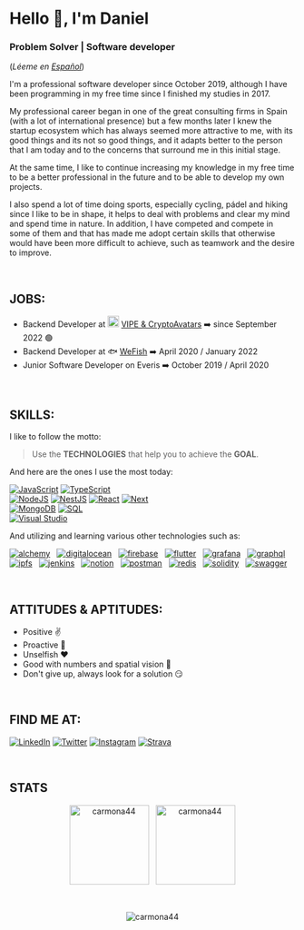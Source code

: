 # Hello 👋, I'm Daniel

### Problem Solver | Software developer

(_Léeme en [Español](https://github.com/carmona44/carmona44/blob/main/LEEME.md)_)

I'm a professional software developer since October 2019, although I have been programming in my free time since I finished my studies in 2017.

My professional career began in one of the great consulting firms in Spain (with a lot of international presence) but a few months later I knew the startup ecosystem which has always seemed more attractive to me, with its good things and its not so good things, and it adapts better to the person that I am today and to the concerns that surround me in this initial stage.

At the same time, I like to continue increasing my knowledge in my free time to be a better professional in the future and to be able to develop my own projects.

I also spend a lot of time doing sports, especially cycling, pádel and hiking since I like to be in shape, it helps to deal with problems and clear my mind and spend time in nature. In addition, I have competed and compete in some of them and that has made me adopt certain skills that otherwise would have been more difficult to achieve, such as teamwork and the desire to improve.

</br>

## JOBS:

- Backend Developer at <img src="https://vipe.io/favicon.ico" alt="VIPE" width="20"/> [VIPE & CryptoAvatars](https://vipe.io/) ➡️ since September 2022 🟢
- Backend Developer at 🐟 [WeFish](https://play.google.com/store/apps/details?id=com.inup.wefish&hl=es&gl=US) ➡️ April 2020 / January 2022
- Junior Software Developer on Everis ➡️ October 2019 / April 2020

</br>

## SKILLS:

I like to follow the motto:

> Use the **TECHNOLOGIES** that help you to achieve the **GOAL**.

And here are the ones I use the most today:

[![JavaScript](https://img.shields.io/badge/JavaScript-F7DF1E?style=for-the-badge&logo=javascript&logoColor=white&labelColor=101010)]()
[![TypeScript](https://img.shields.io/badge/TypeScript-0B1DFF?style=for-the-badge&logo=typescript&logoColor=white&labelColor=101010)]()
</br>
[![NodeJS](https://img.shields.io/badge/Node.JS-339933?style=for-the-badge&logo=node.js&logoColor=white&labelColor=101010)]()
[![NestJS](https://img.shields.io/badge/NestJS-FC0000?style=for-the-badge&logo=nestjs&logoColor=white&labelColor=101010)]()
[![React](https://img.shields.io/badge/React-61dafb?style=for-the-badge&logo=react&logoColor=white&labelColor=101010)]()
[![Next](https://img.shields.io/badge/Next-000000?style=for-the-badge&logo=nextdotjs&logoColor=white&labelColor=101010)]()
</br>
[![MongoDB](https://img.shields.io/badge/MongoDB-47A248?style=for-the-badge&logo=mongodb&logoColor=white&labelColor=101010)]()
[![SQL](https://img.shields.io/badge/SQL-4479A1?style=for-the-badge&logo=postgresql&logoColor=white&labelColor=101010)]()
</br>
[![Visual Studio](https://img.shields.io/badge/VisualStudioCode-0066B8?style=for-the-badge&logo=visual-studio-code&logoColor=white&labelColor=101010)]()
</br>

And utilizing and learning various other technologies such as:

[![alchemy](https://github.com/carmona44/carmona44/assets/19225785/5f167476-38fe-4336-9cce-2345360d4726)](https://www.alchemy.com/)
&nbsp;
[![digitalocean](https://github.com/carmona44/carmona44/assets/19225785/69b46ad1-e3f3-4a60-ac74-5c0983e875ff)](https://www.digitalocean.com/)
&nbsp;
[![firebase](https://github.com/carmona44/carmona44/assets/19225785/ee065d0d-8a5b-4197-8185-80b431177e47)](https://firebase.google.com/)
&nbsp;
[![flutter](https://github.com/carmona44/carmona44/assets/19225785/69bdddd8-932a-4cb0-b659-95fb50cc5899)](https://flutter.dev/)
&nbsp;
[![grafana](https://github.com/carmona44/carmona44/assets/19225785/ef44e8fe-f7dd-44ab-abef-1f39f0ecb55a)](https://grafana.com/)
&nbsp;
[![graphql](https://github.com/carmona44/carmona44/assets/19225785/574b3840-6b9b-4693-a9b3-3746916cb9a6)](https://graphql.org/)
&nbsp;
[![ipfs](https://github.com/carmona44/carmona44/assets/19225785/178d17f7-60ff-40a4-b4fc-7b6caa6ad9de)](https://ipfs.tech/)
&nbsp;
[![jenkins](https://github.com/carmona44/carmona44/assets/19225785/60ec49e0-59c3-4eef-9f82-fe861e9c7d11)](https://www.jenkins.io/)
&nbsp;
[![notion](https://github.com/carmona44/carmona44/assets/19225785/163127f7-348b-4fd2-aaac-47a2961e6aac)](https://www.notion.so/)
&nbsp;
[![postman](https://github.com/carmona44/carmona44/assets/19225785/78c22f3e-0502-4963-8515-d2e58241a1f1)](https://www.postman.com/)
&nbsp;
[![redis](https://github.com/carmona44/carmona44/assets/19225785/a7ba569e-70e6-4c11-9e7e-96ee9d3e8f1e)](https://redis.io/)
&nbsp;
[![solidity](https://github.com/carmona44/carmona44/assets/19225785/aadd0827-a1bc-40df-9c8b-6623a4075427)](https://soliditylang.org/)
&nbsp;
[![swagger](https://github.com/carmona44/carmona44/assets/19225785/8dfe8fef-e0c1-4f88-9341-0e6d2f5adcf2)](https://swagger.io/)

</br>

## ATTITUDES & APTITUDES:

- Positive ✌️
- Proactive 💪
- Unselfish ❤️
- Good with numbers and spatial vision 🔢
- Don't give up, always look for a solution 😏

</br>

## FIND ME AT:

[![LinkedIn](https://img.shields.io/badge/LinkedIn-Daniel_Carmona-0077B5?style=for-the-badge&logo=linkedin&logoColor=white&labelColor=101010)](https://www.linkedin.com/in/daniel-carmona-alarc%C3%B3n-46045ab1/)
[![Twitter](https://img.shields.io/badge/Twitter-@carmona44-1DA1F2?style=for-the-badge&logo=twitter&logoColor=white&labelColor=101010)](https://twitter.com/Carmona44)
[![Instagram](https://img.shields.io/badge/Instagram-@carmona44-E4405F?style=for-the-badge&logo=instagram&logoColor=white&labelColor=101010)](https://www.instagram.com/carmona44/)
[![Strava](https://img.shields.io/badge/Strava-Daniel_Carmona-fc5200?style=for-the-badge&logo=strava&logoColor=white&labelColor=101010)](https://www.strava.com/athletes/6878230)

</br>

## STATS

<p align="center">
<img height="140" src="https://github-readme-stats.vercel.app/api/top-langs?username=carmona44&show_icons=true&locale=en&layout=compact&theme=algolia" alt="carmona44" />
&nbsp;
<img height="140" src="https://github-readme-stats.vercel.app/api?username=carmona44&show_icons=true&locale=en&theme=algolia" alt="carmona44" />
</p>

</br>

<p align="center"> <img src="https://komarev.com/ghpvc/?username=carmona44&label=Profile%20views&color=0e75b6&style=flat" alt="carmona44" /> </p>

